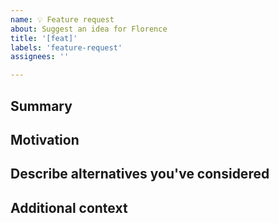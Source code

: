```yaml
---
name: 💡 Feature request
about: Suggest an idea for Florence
title: '[feat]'
labels: 'feature-request'
assignees: ''

---
```



## Summary
<!-- One paragraph explanation of the feature. -->


## Motivation
<!-- Why are we doing this? What use cases does it support? What is the expected outcome? -->


## Describe alternatives you've considered
<!-- A clear and concise description of the alternative solutions you've considered. Be sure to explain why Atom's existing customizability isn't suitable for this feature. -->


## Additional context
<!-- Add any other context or screenshots about the feature request here. -->
